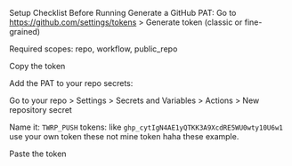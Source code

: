Setup Checklist Before Running
Generate a GitHub PAT:
Go to https://github.com/settings/tokens > Generate token (classic or fine-grained)

Required scopes: repo, workflow, public_repo

Copy the token

Add the PAT to your repo secrets:

Go to your repo > Settings > Secrets and Variables > Actions > New repository secret

Name it: `TWRP_PUSH`
tokens: like `ghp_cytIgN4AE1yQTKK3A9XcdRE5WU0wty10U6w1` use your own token
these not mine token haha these example.

Paste the token
